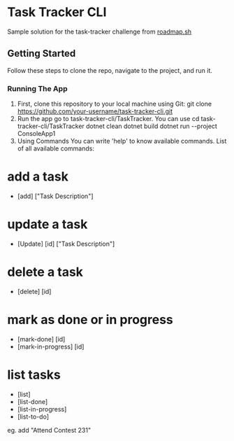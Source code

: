 # Task Tracker CLI
Sample solution for the task-tracker challenge from [roadmap.sh](https://roadmap.sh/projects/task-tracker)

## Getting Started
Follow these steps to clone the repo, navigate to the project, and run it.

### Running The App
1. First, clone this repository to your local machine using Git:
git clone https://github.com/your-username/task-tracker-cli.git
2. Run the app
go to task-tracker-cli/TaskTracker. You can use cd task-tracker-cli/TaskTracker
  dotnet clean
  dotnet build
  dotnet run --project ConsoleApp1
3. Using Commands
   You can write 'help' to know available commands.
List of all available commands:

# add a task
  - [add] ["Task Description"]
# update a task
  - [Update] [id] ["Task Description"]
# delete a task
  - [delete] [id]
# mark as done or in progress  
  - [mark-done] [id]  
  - [mark-in-progress] [id]
# list tasks
  - [list]  
  - [list-done]  
  - [list-in-progress]  
  - [list-to-do]

eg. add "Attend Contest 231"


